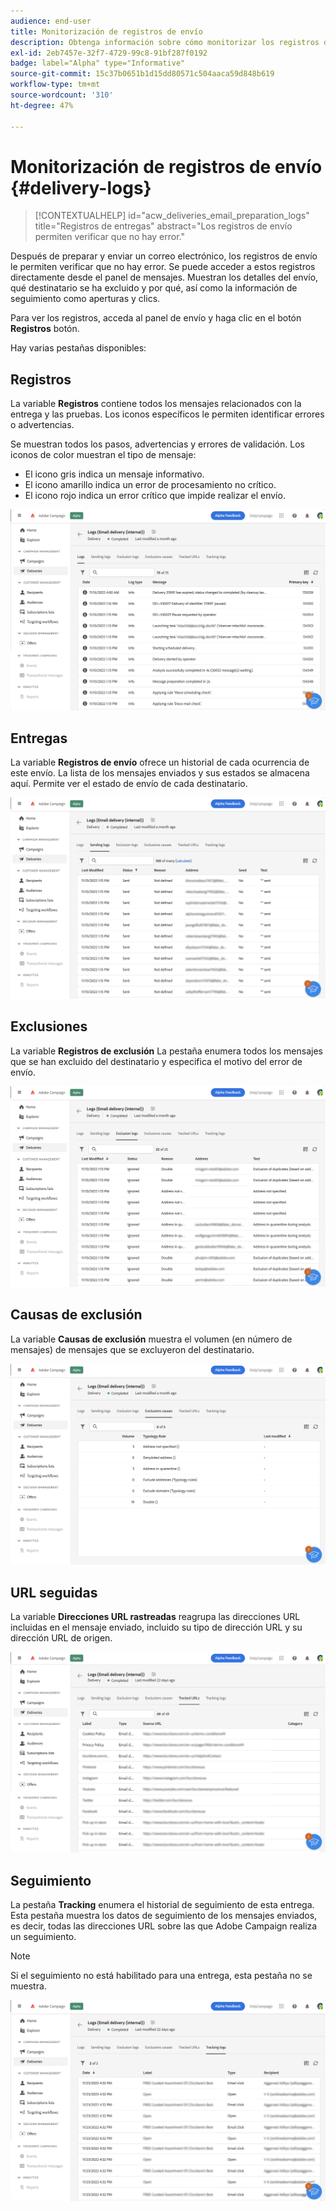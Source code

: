```yaml
---
audience: end-user
title: Monitorización de registros de envío
description: Obtenga información sobre cómo monitorizar los registros de envío
exl-id: 2eb7457e-32f7-4729-99c8-91bf287f0192
badge: label="Alpha" type="Informative"
source-git-commit: 15c37b0651b1d15dd80571c504aaca59d848b619
workflow-type: tm+mt
source-wordcount: '310'
ht-degree: 47%

---
```


# Monitorización de registros de envío {#delivery-logs}

>[!CONTEXTUALHELP]
>id="acw_deliveries_email_preparation_logs"
>title="Registros de entregas"
>abstract="Los registros de envío permiten verificar que no hay error."

Después de preparar y enviar un correo electrónico, los registros de envío le permiten verificar que no hay error. Se puede acceder a estos registros directamente desde el panel de mensajes. Muestran los detalles del envío, qué destinatario se ha excluido y por qué, así como la información de seguimiento como aperturas y clics.

Para ver los registros, acceda al panel de envío y haga clic en el botón **Registros** botón.

Hay varias pestañas disponibles:

## Registros

La variable **Registros** contiene todos los mensajes relacionados con la entrega y las pruebas. Los iconos específicos le permiten identificar errores o advertencias.

Se muestran todos los pasos, advertencias y errores de validación. Los iconos de color muestran el tipo de mensaje:

* El icono gris indica un mensaje informativo.
* El icono amarillo indica un error de procesamiento no crítico.
* El icono rojo indica un error crítico que impide realizar el envío.

![](assets/logs.png)

## Entregas

La variable **Registros de envío** ofrece un historial de cada ocurrencia de este envío. La lista de los mensajes enviados y sus estados se almacena aquí. Permite ver el estado de envío de cada destinatario.

![](assets/logs2.png)

## Exclusiones

La variable **Registros de exclusión** La pestaña enumera todos los mensajes que se han excluido del destinatario y especifica el motivo del error de envío.

![](assets/logs3.png)

## Causas de exclusión

La variable **Causas de exclusión** muestra el volumen (en número de mensajes) de mensajes que se excluyeron del destinatario.

![](assets/logs4.png)

## URL seguidas

La variable **Direcciones URL rastreadas** reagrupa las direcciones URL incluidas en el mensaje enviado, incluido su tipo de dirección URL y su dirección URL de origen.

![](assets/logs5.png)

## Seguimiento

La pestaña **Tracking** enumera el historial de seguimiento de esta entrega. Esta pestaña muestra los datos de seguimiento de los mensajes enviados, es decir, todas las direcciones URL sobre las que Adobe Campaign realiza un seguimiento.

>[!NOTE]
>
>Si el seguimiento no está habilitado para una entrega, esta pestaña no se muestra.

![](assets/logs6.png)
